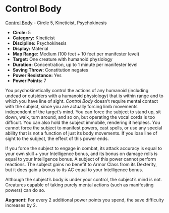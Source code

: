 # Control Body

[Control Body](/Psionics/C/ControlBody.md) - Circle 5, Kineticist, Psychokinesis

- **Circle:** 5
- **Category:** Kineticist
- **Discipline:** Psychokinesis
- **Display:** Material
- **Map Range:** Medium (100 feet + 10 feet per manifester level)
- **Target:** One creature with humanoid physiology
- **Duration:** Concentration, up to 1 minute per manifester level
- **Saving Throw:** Constitution negates
- **Power Resistance:** Yes
- **Power Points:** 7

You psychokinetically control the actions of any humanoid (including undead or outsiders with a humanoid physiology) that is within range and to which you have line of sight. *Control Body* doesn’t require mental contact with the subject, since you are actually forcing limb movements independent of the target’s mind. You can force the subject to stand up, sit down, walk, turn around, and so on, but operating the vocal cords is too difficult. You can also hold the subject immobile, rendering it helpless. You cannot force the subject to manifest powers, cast spells, or use any special ability that is not a function of just its body movements. If you lose line of sight to the subject, the effect of this power ends.

If you force the subject to engage in combat, its attack accuracy is equal to your own skill + your Intelligence bonus, and its bonus on damage rolls is equal to your Intelligence bonus. A subject of this power cannot perform reactions. The subject gains no benefit to Armor Class from its Dexterity, but it does gain a bonus to its AC equal to your Intelligence bonus.

Although the subject’s body is under your control, the subject’s mind is not. Creatures capable of taking purely mental actions (such as manifesting powers) can do so.

**Augment:** For every 2 additional power points you spend, the save difficulty increases by 2.
